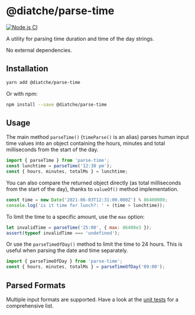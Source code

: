 # @diatche/parse-time

[![Node.js CI](https://github.com/diatche/parse-time/actions/workflows/node.js.yml/badge.svg)](https://github.com/diatche/parse-time/actions/workflows/node.js.yml)

A utility for parsing time duration and time of the day strings.

No external dependencies.

## Installation

```sh
yarn add @diatche/parse-time
```

Or with npm:

```sh
npm install --save @diatche/parse-time
```

## Usage

The main method `parseTime()` (`timeParse()` is an alias) parses human input time values into an object containing the hours, minutes and total milliseconds from the start of the day.

```javascript
import { parseTime } from 'parse-time';
const lunchtime = parseTime('12:30 pm');
const { hours, minutes, totalMs } = lunchtime;
```

You can also compare the returned object directly (as total milliseconds from the start of the day), thanks to `valueOf()` method implementation.

```javascript
const time = new Date('2021-06-03T12:31:00.000Z') % 86400000;
console.log('is it time for lunch?: ' + (time > lunchtime));
```

To limit the time to a specific amount, use the `max` option:

```javascript
let invalidTime = parseTime('25:00', { max: 86400e3 });
assert(typeof invalidTime === 'undefined');
```

Or use the `parseTimeOfDay()` method to limit the time to 24 hours. This is useful when parsing the date and time separately.

```javascript
import { parseTimeOfDay } from 'parse-time';
const { hours, minutes, totalMs } = parseTimeOfDay('09:00');
```

## Parsed Formats

Multiple input formats are supported. Have a look at the [unit tests](./tests/index.test.js) for a comprehensive list.
